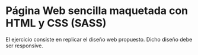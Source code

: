 # Página Web sencilla maquetada con HTML y CSS (SASS)
El ejercicio consiste en replicar el diseño web propuesto. Dicho diseño debe ser responsive.

